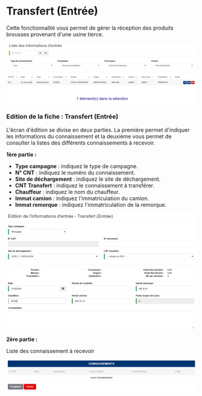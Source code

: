 # Transfert (Entrée)

Cette fonctionnalité vous permet de gérer la réception des produits brousses provenant d'une usine tierce.

![](<../../../.gitbook/assets/infoEntreeListe (3).PNG>)

### **Edition de la fiche : Transfert (Entrée)**

L'écran d'édition se divise en deux parties. La première permet d'indiquer les informations du connaissement et la deuxième vous permet de consulter la listes des différents connaissements à recevoir.

**1ère partie :**

* **Type campagne** : indiquez le type de campagne.
* **N° CNT** : indiquez le numéro du connaissement.
* **Site de déchargement** : indiquez le site de déchargement.
* **CNT Transfert** : indiquez le connaissement à transférer.
* **Chauffeur** : indiquez le nom du chauffeur.
* **Immat camion** : indiquez l'immatriculation du camion.
* **Immat remorque** : indiquez l'immatriculation de la remorque.

![](../../../.gitbook/assets/transfertEntree1.PNG)

**2ère partie :**

Liste des connaissement à recevoir

![](../../../.gitbook/assets/transfertEntree2.PNG)
